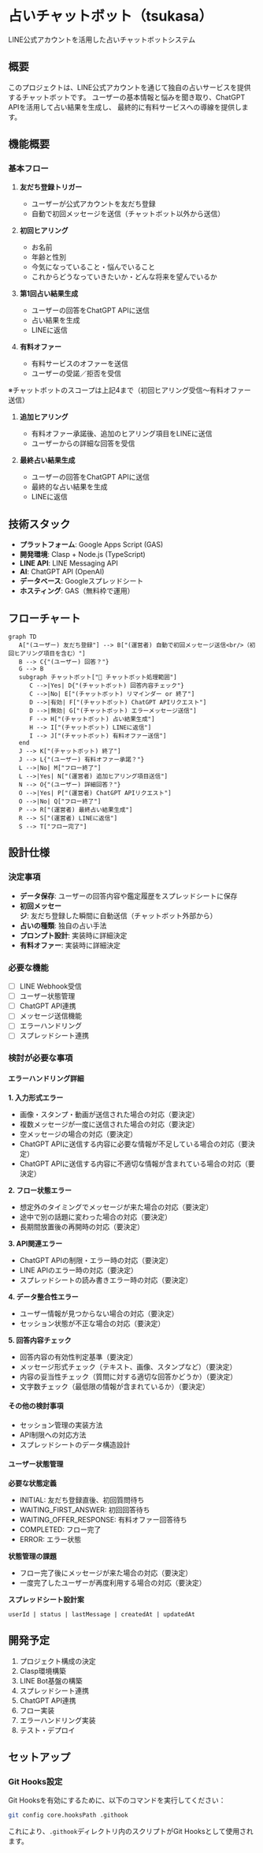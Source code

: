 # 占いチャットボット（tsukasa）

LINE公式アカウントを活用した占いチャットボットシステム

## 概要

このプロジェクトは、LINE公式アカウントを通じて独自の占いサービスを提供するチャットボットです。
ユーザーの基本情報と悩みを聞き取り、ChatGPT APIを活用して占い結果を生成し、
最終的に有料サービスへの導線を提供します。

## 機能概要

### 基本フロー

1. **友だち登録トリガー**
   - ユーザーが公式アカウントを友だち登録
   - 自動で初回メッセージを送信（チャットボット以外から送信）

2. **初回ヒアリング**
   - お名前
   - 年齢と性別
   - 今気になっていること・悩んでいること
   - これからどうなっていきたいか・どんな将来を望んでいるか

3. **第1回占い結果生成**
   - ユーザーの回答をChatGPT APIに送信
   - 占い結果を生成
   - LINEに返信

4. **有料オファー**
   - 有料サービスのオファーを送信
   - ユーザーの受諾／拒否を受信

※チャットボットのスコープは上記4まで（初回ヒアリング受信〜有料オファー送信）

1. **追加ヒアリング**
   - 有料オファー承諾後、追加のヒアリング項目をLINEに送信
   - ユーザーからの詳細な回答を受信

2. **最終占い結果生成**
   - ユーザーの回答をChatGPT APIに送信
   - 最終的な占い結果を生成
   - LINEに返信

## 技術スタック

- **プラットフォーム**: Google Apps Script (GAS)
- **開発環境**: Clasp + Node.js (TypeScript)
- **LINE API**: LINE Messaging API
- **AI**: ChatGPT API (OpenAI)
- **データベース**: Googleスプレッドシート
- **ホスティング**: GAS（無料枠で運用）

## フローチャート

```mermaid
graph TD
   A["(ユーザー) 友だち登録"] --> B["(運営者) 自動で初回メッセージ送信<br/>（初回ヒアリング項目を含む）"]
   B --> C{"(ユーザー) 回答？"}
   G --> B      
   subgraph チャットボット["🤖 チャットボット処理範囲"]
      C -->|Yes| D{"(チャットボット) 回答内容チェック"}
      C -->|No| E["(チャットボット) リマインダー or 終了"]
      D -->|有効| F["(チャットボット) ChatGPT APIリクエスト"]
      D -->|無効| G["(チャットボット) エラーメッセージ送信"]
      F --> H["(チャットボット) 占い結果生成"]
      H --> I["(チャットボット) LINEに返信"]
      I --> J["(チャットボット) 有料オファー送信"]
   end       
   J --> K["(チャットボット) 終了"]
   J --> L{"(ユーザー) 有料オファー承諾？"}
   L -->|No| M["フロー終了"]
   L -->|Yes| N["(運営者) 追加ヒアリング項目送信"]
   N --> O{"(ユーザー) 詳細回答？"}
   O -->|Yes| P["(運営者) ChatGPT APIリクエスト"]
   O -->|No| Q["フロー終了"]
   P --> R["(運営者) 最終占い結果生成"]
   R --> S["(運営者) LINEに返信"]
   S --> T["フロー完了"]
```

## 設計仕様

### 決定事項
- **データ保存**: ユーザーの回答内容や鑑定履歴をスプレッドシートに保存
- **初回メッセージ**: 友だち登録した瞬間に自動送信（チャットボット外部から）
- **占いの種類**: 独自の占い手法
- **プロンプト設計**: 実装時に詳細決定
- **有料オファー**: 実装時に詳細決定

### 必要な機能
- [ ] LINE Webhook受信
- [ ] ユーザー状態管理
- [ ] ChatGPT API連携
- [ ] メッセージ送信機能
- [ ] エラーハンドリング
- [ ] スプレッドシート連携

### 検討が必要な事項

#### エラーハンドリング詳細
**1. 入力形式エラー**
- 画像・スタンプ・動画が送信された場合の対応（要決定）
- 複数メッセージが一度に送信された場合の対応（要決定）
- 空メッセージの場合の対応（要決定）
- ChatGPT APIに送信する内容に必要な情報が不足している場合の対応（要決定）
- ChatGPT APIに送信する内容に不適切な情報が含まれている場合の対応（要決定）

**2. フロー状態エラー**
- 想定外のタイミングでメッセージが来た場合の対応（要決定）
- 途中で別の話題に変わった場合の対応（要決定）
- 長期間放置後の再開時の対応（要決定）

**3. API関連エラー**
- ChatGPT APIの制限・エラー時の対応（要決定）
- LINE APIのエラー時の対応（要決定）
- スプレッドシートの読み書きエラー時の対応（要決定）

**4. データ整合性エラー**
- ユーザー情報が見つからない場合の対応（要決定）
- セッション状態が不正な場合の対応（要決定）

**5. 回答内容チェック**
- 回答内容の有効性判定基準（要決定）
- メッセージ形式チェック（テキスト、画像、スタンプなど）（要決定）
- 内容の妥当性チェック（質問に対する適切な回答かどうか）（要決定）
- 文字数チェック（最低限の情報が含まれているか）（要決定）

#### その他の検討事項
- セッション管理の実装方法
- API制限への対応方法
- スプレッドシートのデータ構造設計

#### ユーザー状態管理
**必要な状態定義**
- INITIAL: 友だち登録直後、初回質問待ち
- WAITING_FIRST_ANSWER: 初回回答待ち
- WAITING_OFFER_RESPONSE: 有料オファー回答待ち
- COMPLETED: フロー完了
- ERROR: エラー状態

**状態管理の課題**
- フロー完了後にメッセージが来た場合の対応（要決定）
- 一度完了したユーザーが再度利用する場合の対応（要決定）

**スプレッドシート設計案**
```
userId | status | lastMessage | createdAt | updatedAt
```

## 開発予定

1. プロジェクト構成の決定
2. Clasp環境構築
3. LINE Bot基盤の構築
4. スプレッドシート連携
5. ChatGPT API連携
6. フロー実装
7. エラーハンドリング実装
8. テスト・デプロイ

## セットアップ

### Git Hooks設定

Git Hooksを有効にするために、以下のコマンドを実行してください：

```bash
git config core.hooksPath .githook
```

これにより、`.githook`ディレクトリ内のスクリプトがGit Hooksとして使用されます。
